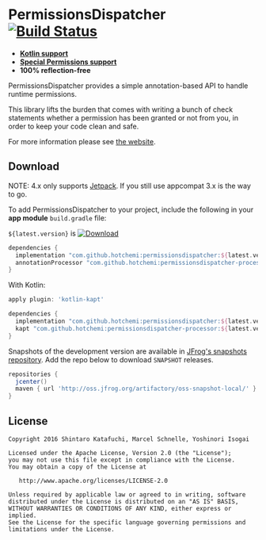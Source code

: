 # PermissionsDispatcher [![Build Status](https://travis-ci.org/permissions-dispatcher/PermissionsDispatcher.svg?branch=master)](https://travis-ci.org/permissions-dispatcher/PermissionsDispatcher)

- [**Kotlin support**](https://github.com/hotchemi/PermissionsDispatcher/blob/master/doc/kotlin_usage.md)
- [**Special Permissions support**](https://github.com/hotchemi/PermissionsDispatcher/blob/master/doc/special_permissions.md)
- **100% reflection-free**

PermissionsDispatcher provides a simple annotation-based API to handle runtime permissions.

This library lifts the burden that comes with writing a bunch of check statements whether a permission has been granted or not from you, in order to keep your code clean and safe.

For more information please see [the website](https://permissions-dispatcher.github.io/).

## Download

NOTE: 4.x only supports [Jetpack](https://developer.android.com/jetpack/). If you still use appcompat 3.x is the way to go.

To add PermissionsDispatcher to your project, include the following in your **app module** `build.gradle` file:

`${latest.version}` is [![Download](https://api.bintray.com/packages/hotchemi/maven/permissionsdispatcher/images/download.svg)](https://bintray.com/hotchemi/maven/permissionsdispatcher/_latestVersion)

```groovy
dependencies {
  implementation "com.github.hotchemi:permissionsdispatcher:${latest.version}"
  annotationProcessor "com.github.hotchemi:permissionsdispatcher-processor:${latest.version}"
}
```

With Kotlin:

```groovy
apply plugin: 'kotlin-kapt'

dependencies {
  implementation "com.github.hotchemi:permissionsdispatcher:${latest.version}"
  kapt "com.github.hotchemi:permissionsdispatcher-processor:${latest.version}"
}
```

Snapshots of the development version are available in [JFrog's snapshots repository](https://oss.jfrog.org/oss-snapshot-local/). 
Add the repo below to download `SNAPSHOT` releases.

```groovy
repositories {
  jcenter()
  maven { url 'http://oss.jfrog.org/artifactory/oss-snapshot-local/' }
}
```

## License

```
Copyright 2016 Shintaro Katafuchi, Marcel Schnelle, Yoshinori Isogai

Licensed under the Apache License, Version 2.0 (the "License");
you may not use this file except in compliance with the License.
You may obtain a copy of the License at

   http://www.apache.org/licenses/LICENSE-2.0

Unless required by applicable law or agreed to in writing, software
distributed under the License is distributed on an "AS IS" BASIS,
WITHOUT WARRANTIES OR CONDITIONS OF ANY KIND, either express or implied.
See the License for the specific language governing permissions and
limitations under the License.
```
